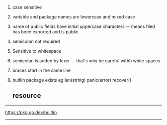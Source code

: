 1. case sensitive
2. variable and package names are lowercase and mixed case
3. name of public fields have initial uppercase characters
-- means filed has been exported and is public
4. semicolon not required
5. Sensitive to whitespace
6. semicolon is added by  lexer -- that's why be careful withh white spaces
7. braces start in the same line
8. buitlin package exists
eg len(string)
    panic(error)
    recover()

    ## resource
----
https://pkg.go.dev/builtin

----



